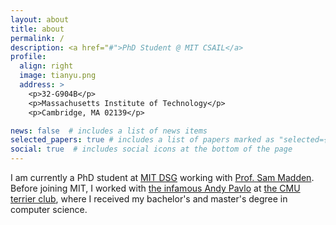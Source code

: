 ```yaml
---
layout: about
title: about
permalink: /
description: <a href="#">PhD Student @ MIT CSAIL</a>
profile:
  align: right
  image: tianyu.png
  address: >
    <p>32-G904B</p>
    <p>Massachusetts Institute of Technology</p>
    <p>Cambridge, MA 02139</p>

news: false  # includes a list of news items
selected_papers: true # includes a list of papers marked as "selected={true}"
social: true  # includes social icons at the bottom of the page
---
```


I am currently a PhD student at [MIT DSG](http://dsg.csail.mit.edu/) working with
[Prof. Sam Madden](http://db.csail.mit.edu/madden/). Before joining MIT, I worked with
[the infamous Andy Pavlo](http://www.cs.cmu.edu/~pavlo/) at
[the CMU terrier club](https://noisepage.com/people/), where I received my bachelor's and master's degree
in computer science.
